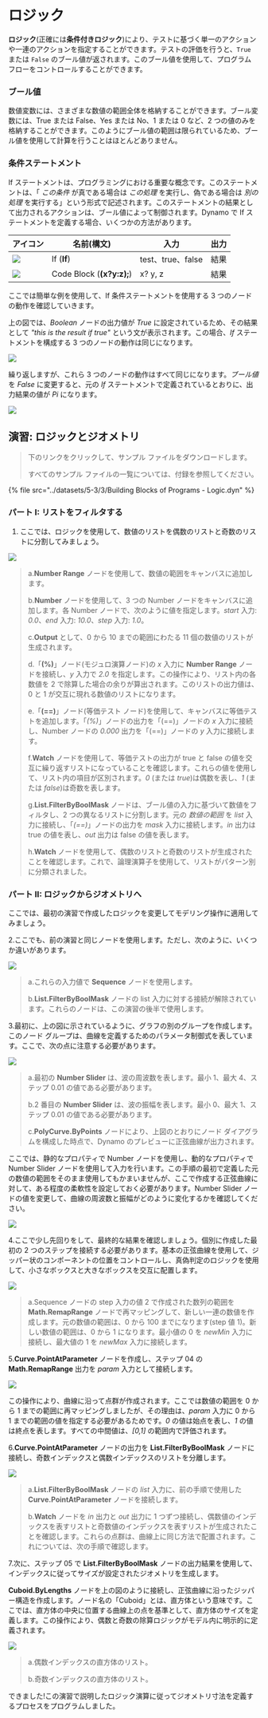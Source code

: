 # ロジック

**ロジック**(正確には**条件付きロジック**)により、テストに基づく単一のアクションや一連のアクションを指定することができます。テストの評価を行うと、`True` または `False` のブール値が返されます。このブール値を使用して、プログラム フローをコントロールすることができます。

### ブール値

数値変数には、さまざまな数値の範囲全体を格納することができます。ブール変数には、True または False、Yes または No、1 または 0 など、2 つの値のみを格納することができます。このようにブール値の範囲は限られているため、ブール値を使用して計算を行うことはほとんどありません。

### 条件ステートメント

If ステートメントは、プログラミングにおける重要な概念です。このステートメントは、「 _この条件_ が真である場合は _この処理_ を実行し、偽である場合は _別の処理_ を実行する」という形式で記述されます。このステートメントの結果として出力されるアクションは、ブール値によって制御されます。Dynamo で If ステートメントを定義する場合、いくつかの方法があります。

| アイコン                                             | 名前(構文)             | 入力            | 出力 |
| ------------------------------------------------ | ------------------------- | ----------------- | ------- |
| ![](../images/5-1/If.jpg)                        | If (**If**)               | test、true、false | 結果  |
| ![](<../images/5-1/CodeBlock(1)(1) (1) (1).jpg>) | Code Block (**(x?y:z);**) | x? y, z           | 結果  |

ここでは簡単な例を使用して、If 条件ステートメントを使用する 3 つのノードの動作を確認していきます。

上の図では、_Boolean_ ノードの出力値が _True_ に設定されているため、その結果として _"this is the result if true"_ という文が表示されます。この場合、_If_ ステートメントを構成する 3 つのノードの動作は同じになります。

![](../images/5-3/3/logic-conditionalstatements01false.jpg)

繰り返しますが、これら 3 つのノードの動作はすべて同じになります。_ブール値_ を _False_ に変更すると、元の _If_ ステートメントで定義されているとおりに、出力結果の値が _Pi_ になります。

![](../images/5-3/3/logic-conditionalstatements02true.jpg)

## 演習: ロジックとジオメトリ

> 下のリンクをクリックして、サンプル ファイルをダウンロードします。
>
> すべてのサンプル ファイルの一覧については、付録を参照してください。

{% file src="../datasets/5-3/3/Building Blocks of Programs - Logic.dyn" %}

### パート I: リストをフィルタする

1. ここでは、ロジックを使用して、数値のリストを偶数のリストと奇数のリストに分割してみましょう。

![](../images/5-3/3/logic-exercisepartI-01.jpg)

> a.**Number Range** ノードを使用して、数値の範囲をキャンバスに追加します。
>
> b.**Number** ノードを使用して、3 つの Number ノードをキャンバスに追加します。各 Number ノードで、次のように値を指定します。_start_ 入力: _0.0_、_end_ 入力: _10.0_、_step_ 入力: _1.0_。
>
> c.**Output** として、0 から 10 までの範囲にわたる 11 個の数値のリストが生成されます。
>
> d.「**(%)**」ノード(モジュロ演算ノード)の _x_ 入力に **Number Range** ノードを接続し、_y_ 入力で _2.0_ を指定します。この操作により、リスト内の各数値を 2 で除算した場合の余りが算出されます。このリストの出力値は、0 と 1 が交互に現れる数値のリストになります。
>
> e.「**(==)**」ノード(等価テスト ノード)を使用して、キャンバスに等価テストを追加します。「_(%)_」ノードの出力を「(==)」ノードの _x_ 入力に接続し、Number ノードの _0.000_ 出力を「(==)」ノードの _y_ 入力に接続します。
>
> f.**Watch** ノードを使用して、等価テストの出力が true と false の値を交互に繰り返すリストになっていることを確認します。これらの値を使用して、リスト内の項目が区別されます。_0_ (または _true_)は偶数を表し、_1_ (または _false_)は奇数を表します。
>
> g.**List.FilterByBoolMask** ノードは、ブール値の入力に基づいて数値をフィルタし、2 つの異なるリストに分割します。元の _数値の範囲_ を _list_ 入力に接続し、「_(==)_」ノードの出力を _mask_ 入力に接続します。_in_ 出力は true の値を表し、_out_ 出力は false の値を表します。
>
> h.**Watch** ノードを使用して、偶数のリストと奇数のリストが生成されたことを確認します。これで、論理演算子を使用して、リストがパターン別に分類されました。

### パート II: ロジックからジオメトリへ

ここでは、最初の演習で作成したロジックを変更してモデリング操作に適用してみましょう。

2\.ここでも、前の演習と同じノードを使用します。ただし、次のように、いくつか違いがあります。

![](../images/5-3/3/logic-exercisepartII-01.jpg)

> a.これらの入力値で **Sequence** ノードを使用します。
>
> b.**List.FilterByBoolMask** ノードの list 入力に対する接続が解除されています。これらのノードは、この演習の後半で使用します。

3\.最初に、上の図に示されているように、グラフの別のグループを作成します。このノード グループは、曲線を定義するためのパラメータ制御式を表しています。ここで、次の点に注意する必要があります。

![](../images/5-3/3/logic-exercisepartII-02.jpg)

> a.最初の **Number Slider** は、波の周波数を表します。最小 1、最大 4、ステップ 0.01 の値である必要があります。
>
> b.2 番目の **Number Slider** は、波の振幅を表します。最小 0、最大 1、ステップ 0.01 の値である必要があります。
>
> c.**PolyCurve.ByPoints** ノードにより、上図のとおりにノード ダイアグラムを構成した時点で、Dynamo のプレビューに正弦曲線が出力されます。

ここでは、静的なプロパティで Number ノードを使用し、動的なプロパティで Number Slider ノードを使用して入力を行います。この手順の最初で定義した元の数値の範囲をそのまま使用してもかまいませんが、ここで作成する正弦曲線に対して、ある程度の柔軟性を設定しておく必要があります。Number Slider ノードの値を変更して、曲線の周波数と振幅がどのように変化するかを確認してください。

![](../images/5-3/3/logic-exercisepartII-03.gif)

4\.ここで少し先回りをして、最終的な結果を確認しましょう。個別に作成した最初の 2 つのステップを接続する必要があります。基本の正弦曲線を使用して、ジッパー状のコンポーネントの位置をコントロールし、真偽判定のロジックを使用して、小さなボックスと大きなボックスを交互に配置します。

![](../images/5-3/3/logic-exercisepartII-04.jpg)

> a.Sequence ノードの step 入力の値 2 で作成された数列の範囲を **Math.RemapRange** ノードで再マッピングして、新しい一連の数値を作成します。元の数値の範囲は、0 から 100 までになります(step 値 1)。新しい数値の範囲は、0 から 1 になります。最小値の 0 を _newMin_ 入力に接続し、最大値の 1 を _newMax_ 入力に接続します。

5\.**Curve.PointAtParameter** ノードを作成し、ステップ 04 の **Math.RemapRange** 出力を _param_ 入力として接続します。

![](../images/5-3/3/logic-exercisepartII-05.jpg)

この操作により、曲線に沿って点群が作成されます。ここでは数値の範囲を 0 から 1 までの範囲に再マッピングしましたが、その理由は、_param_ 入力に 0 から 1 までの範囲の値を指定する必要があるためです。_0_ の値は始点を表し、_1_ の値は終点を表します。すべての中間値は、_[0,1]_ の範囲内で評価されます。

6\.**Curve.PointAtParameter** ノードの出力を **List.FilterByBoolMask** ノードに接続し、奇数インデックスと偶数インデックスのリストを分離します。

![](../images/5-3/3/logic-exercisepartII-06.jpg)

> a.**List.FilterByBoolMask** ノードの _list_ 入力に、前の手順で使用した **Curve.PointAtParameter** ノードを接続します。
>
> b.**Watch** ノードを _in_ 出力と _out_ 出力に 1 つずつ接続し、偶数値のインデックスを表すリストと奇数値のインデックスを表すリストが生成されたことを確認します。これらの点群は、曲線上に同じ方法で配置されます。これについては、次の手順で確認します。

7\.次に、ステップ 05 で **List.FilterByBoolMask** ノードの出力結果を使用して、インデックスに従ってサイズが設定されたジオメトリを生成します。

**Cuboid.ByLengths** ノードを上の図のように接続し、正弦曲線に沿ったジッパー構造を作成します。ノード名の「Cuboid」とは、直方体という意味です。ここでは、直方体の中央に位置する曲線上の点を基準として、直方体のサイズを定義します。この操作により、偶数と奇数の除算ロジックがモデル内に明示的に定義されます。

![](../images/5-3/3/logic-exercisepartII-07.jpg)

> a.偶数インデックスの直方体のリスト。
>
> b.奇数インデックスの直方体のリスト。

できました!この演習で説明したロジック演算に従ってジオメトリ寸法を定義するプロセスをプログラムしました。
